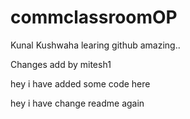 # commclassroomOP

Kunal Kushwaha learing github amazing..

Changes add by mitesh1

hey i have added some code here

hey i have change readme again
